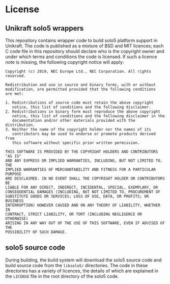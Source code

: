License
=======

Unikraft solo5 wrappers
------------------------

This repository contains wrapper code to build solo5 platform support in Unikraft.
The code is published as a mixture of BSD and MIT licences; each C code file in
this repository should declare who is the copyright owner and under which terms
and conditions the code is licensed. If such a licence note is missing, the
following copyright notice will apply:

	Copyright (c) 2019, NEC Europe Ltd., NEC Corporation. All rights reserved.

	Redistribution and use in source and binary forms, with or without
	modification, are permitted provided that the following conditions
	are met:

	1. Redistributions of source code must retain the above copyright
	   notice, this list of conditions and the following disclaimer.
	2. Redistributions in binary form must reproduce the above copyright
	   notice, this list of conditions and the following disclaimer in the
	   documentation and/or other materials provided with the distribution.
	3. Neither the name of the copyright holder nor the names of its
	   contributors may be used to endorse or promote products derived from
	   this software without specific prior written permission.

	THIS SOFTWARE IS PROVIDED BY THE COPYRIGHT HOLDERS AND CONTRIBUTORS "AS IS"
	AND ANY EXPRESS OR IMPLIED WARRANTIES, INCLUDING, BUT NOT LIMITED TO, THE
	IMPLIED WARRANTIES OF MERCHANTABILITY AND FITNESS FOR A PARTICULAR PURPOSE
	ARE DISCLAIMED. IN NO EVENT SHALL THE COPYRIGHT HOLDER OR CONTRIBUTORS BE
	LIABLE FOR ANY DIRECT, INDIRECT, INCIDENTAL, SPECIAL, EXEMPLARY, OR
	CONSEQUENTIAL DAMAGES (INCLUDING, BUT NOT LIMITED TO, PROCUREMENT OF
	SUBSTITUTE GOODS OR SERVICES; LOSS OF USE, DATA, OR PROFITS; OR BUSINESS
	INTERRUPTION) HOWEVER CAUSED AND ON ANY THEORY OF LIABILITY, WHETHER IN
	CONTRACT, STRICT LIABILITY, OR TORT (INCLUDING NEGLIGENCE OR OTHERWISE)
	ARISING IN ANY WAY OUT OF THE USE OF THIS SOFTWARE, EVEN IF ADVISED OF THE
	POSSIBILITY OF SUCH DAMAGE.

solo5 source code
------------------

During building, the build system will download the solo5 source code and build
source code from the `libsolo5/` directories. The code in these directories has
a variety of licences, the details of which are explained in the `LICENSE` file
in the root directory of the solo5 code.
